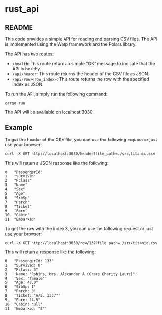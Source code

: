 # rust_api
## README

This code provides a simple API for reading and parsing CSV files. The API is implemented using the Warp framework and the Polars library.

The API has two routes:

* `/health`: This route returns a simple "OK" message to indicate that the API is healthy.
* `/api/header`: This route returns the header of the CSV file as JSON.
* `/api/row/<row_index>`: This route returns the row with the specified index as JSON.

To run the API, simply run the following command:

```
cargo run
```

The API will be available on localhost:3030.

## Example

To get the header of the CSV file, you can use the following request or just use your browser:

```
curl -X GET http://localhost:3030/header?file_path=./src/titanic.csv
```

This will return a JSON response like the following:

```
0	"PassengerId"
1	"Survived"
2	"Pclass"
3	"Name"
4	"Sex"
5	"Age"
6	"SibSp"
7	"Parch"
8	"Ticket"
9	"Fare"
10	"Cabin"
11	"Embarked"
```

To get the row with the index 3, you can use the following request or just use your browser:

```
curl -X GET http://localhost:3030/row/132?file_path=./src/titanic.csv
```

This will return a response like the following:

```
0	"PassengerId: 133"
1	"Survived: 0"
2	"Pclass: 3"
3	'Name: "Robins, Mrs. Alexander A (Grace Charity Laury)"'
4	'Sex: "female"'
5	"Age: 47.0"
6	"SibSp: 1"
7	"Parch: 0"
8	'Ticket: "A/5. 3337"'
9	"Fare: 14.5"
10	"Cabin: null"
11	'Embarked: "S"'
```